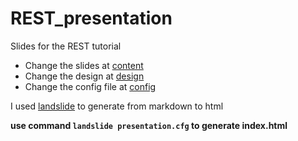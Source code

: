 # REST_presentation

Slides for the REST tutorial

- Change the slides at [content](src/presentation.md)
- Change the design at [design](src/css/custom.css)
- Change the config file at [config](presentation.cfg)


I used [landslide](https://github.com/adamzap/landslide) to generate from markdown to html

**use command `landslide presentation.cfg` to generate index.html**
